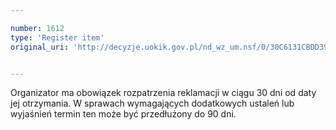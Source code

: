 ```yaml
---

number: 1612
type: 'Register item'
original_uri: 'http://decyzje.uokik.gov.pl/nd_wz_um.nsf/0/30C6131CBDD397FCC12575C300307A18?OpenDocument'


---
```


Organizator ma obowiązek rozpatrzenia reklamacji w ciągu 30 dni od daty jej otrzymania. W sprawach wymagających dodatkowych ustaleń lub wyjaśnień termin ten może być przedłużony do 90 dni.
